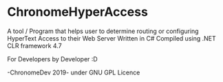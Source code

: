 # ChronomeHyperAccess
A tool / Program that helps user to determine routing or configuring HyperText Access to their Web Server
Written in C#
Compiled using .NET CLR framework 4.7


For Developers by Developer :D


-ChronomeDev 2019-
under GNU GPL Licence 
